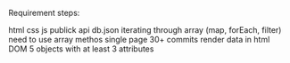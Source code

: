 Requirement steps:

html css js
publick api db.json
iterating through array (map, forEach, filter)
need to use array methos
single page
30+ commits
render data in html DOM
5 objects with at least 3 attributes
